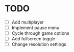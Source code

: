 # TODO

- [ ] Add multiplayer
- [ ] Implement pause menu
- [ ] Cycle through game options
- [ ] Add fullscreen toggle
- [ ] Change resolution settings